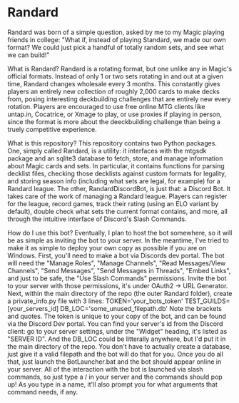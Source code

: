 # Randard

Randard was born of a simple question, asked by me to my Magic playing friends in college: "What if, instead of playing Standard, we made our own format? We could just pick a handful of totally random sets, and see what we can build!"

What is Randard?
Randard is a rotating format, but one unlike any in Magic's official formats. Instead of only 1 or two sets rotating in and out at a given time, Randard changes wholesale every 3 months. This constantly gives players an entirely new collection of roughly 2,000 cards to make decks from, posing interesting deckbuilding challenges that are entirely new every rotation. Players are encouraged to use free online MTG clients like untap.in, Cocatrice, or Xmage to play, or use proxies if playing in person, since the format is more about the deeckbuilding challenge than being a truely competitive experience.

What is this repository?
This repository contains two Python packages. One, simply called Randard, is a utility: it interfaces with the mtgsdk package and an sqlite3 database to fetch, store, and manage information about Magic cards and sets. In particular, it contains functions for parsing decklist files, checking those decklists against custom formats for legality, and storing season info (including what sets are legal, for example) for a Randard league. The other, RandardDiscordBot, is just that: a Discord Bot. It takes care of the work of managing a Randard league. Players can register for the league, record games, track their rating (using an ELO variant by default), double check what sets the current format contains, and more, all through the intuitive interface of Discord's Slash Commands.

How do I use this bot?
Eventually, I plan to host the bot somewhere, so it will be as simple as inviting the bot to your server. In the meantime, I've tried to make it as simple to deploy your own copy as possible if you are on Windows. First, you'll need to make a bot via Discords dev portal. The bot will need the "Manage Roles", "Manage Channels", "Read Messages/View Channels", "Send Messages", "Send Messages in Threads", "Embed Links", and just to be safe, the "Use Slash Commands" permissions. Invite the bot to your server with those permissions, it's under OAuth2 -> URL Generator. 
Next, within the main directory of the repo (the outer Randard folder), create a private_info.py file with 3 lines: 
TOKEN='your_bots_token'
TEST_GUILDS=[your_servers_id]
DB_LOC='some_unused_filepath.db'
Note the brackets and quotes. The token is unique to your copy of the bot, and can be found via the Discord Dev portal. You can find your server's id from the Discord client: go to your server settings, under the "Widget" heading, it's listed as "SERVER ID". And the DB_LOC could be litterally anywhere, but I'd put it in the main directory of the repo. You don't have to actually create a database, just give it a valid filepath and the bot will do that for you.
Once you do all that, just launch the BotLauncher.bat and the bot should appear online in your server. All of the interaction with the bot is launched via slash commands, so just type a / in your server and the commands should pop up! As you type in a name, it'll also prompt you for what arguments that command needs, if any.
